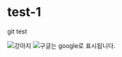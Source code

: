 # test-1
git test



![강아지](http://image.dongascience.com/Photo/2017/03/14900752352661.jpg)
![구글](https://www.google.com/)는 google로 표시됩니다.
